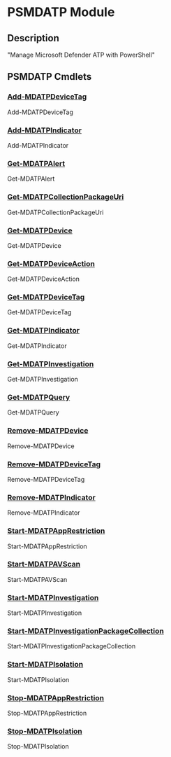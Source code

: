 ﻿---
Module Name: PSMDATP
Module Guid: 5b1f66a1-78d5-4d12-9c89-0bb749da773f
Download Help Link: NA
Help Version: 0.0.2
Locale: en-US
---

# PSMDATP Module
## Description
"Manage Microsoft Defender ATP with PowerShell"

## PSMDATP Cmdlets
### [Add-MDATPDeviceTag](Add-MDATPDeviceTag.md)
Add-MDATPDeviceTag

### [Add-MDATPIndicator](Add-MDATPIndicator.md)
Add-MDATPIndicator

### [Get-MDATPAlert](Get-MDATPAlert.md)
Get-MDATPAlert

### [Get-MDATPCollectionPackageUri](Get-MDATPCollectionPackageUri.md)
Get-MDATPCollectionPackageUri

### [Get-MDATPDevice](Get-MDATPDevice.md)
Get-MDATPDevice

### [Get-MDATPDeviceAction](Get-MDATPDeviceAction.md)
Get-MDATPDeviceAction

### [Get-MDATPDeviceTag](Get-MDATPDeviceTag.md)
Get-MDATPDeviceTag

### [Get-MDATPIndicator](Get-MDATPIndicator.md)
Get-MDATPIndicator

### [Get-MDATPInvestigation](Get-MDATPInvestigation.md)
Get-MDATPInvestigation

### [Get-MDATPQuery](Get-MDATPQuery.md)
Get-MDATPQuery

### [Remove-MDATPDevice](Remove-MDATPDevice.md)
Remove-MDATPDevice

### [Remove-MDATPDeviceTag](Remove-MDATPDeviceTag.md)
Remove-MDATPDeviceTag

### [Remove-MDATPIndicator](Remove-MDATPIndicator.md)
Remove-MDATPIndicator

### [Start-MDATPAppRestriction](Start-MDATPAppRestriction.md)
Start-MDATPAppRestriction

### [Start-MDATPAVScan](Start-MDATPAVScan.md)
Start-MDATPAVScan

### [Start-MDATPInvestigation](Start-MDATPInvestigation.md)
Start-MDATPInvestigation

### [Start-MDATPInvestigationPackageCollection](Start-MDATPInvestigationPackageCollection.md)
Start-MDATPInvestigationPackageCollection

### [Start-MDATPIsolation](Start-MDATPIsolation.md)
Start-MDATPIsolation

### [Stop-MDATPAppRestriction](Stop-MDATPAppRestriction.md)
Stop-MDATPAppRestriction

### [Stop-MDATPIsolation](Stop-MDATPIsolation.md)
Stop-MDATPIsolation



